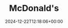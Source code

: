 ---
date: 2024-12-22T12:18:06+00:00
title: McDonald's
latitude: 52.04702520322675
longitude: 0.7462173453682331
url: https://foursquare.com/v/4c45cc1df97fbe9ab907bd30
categories:
 - checkin
---